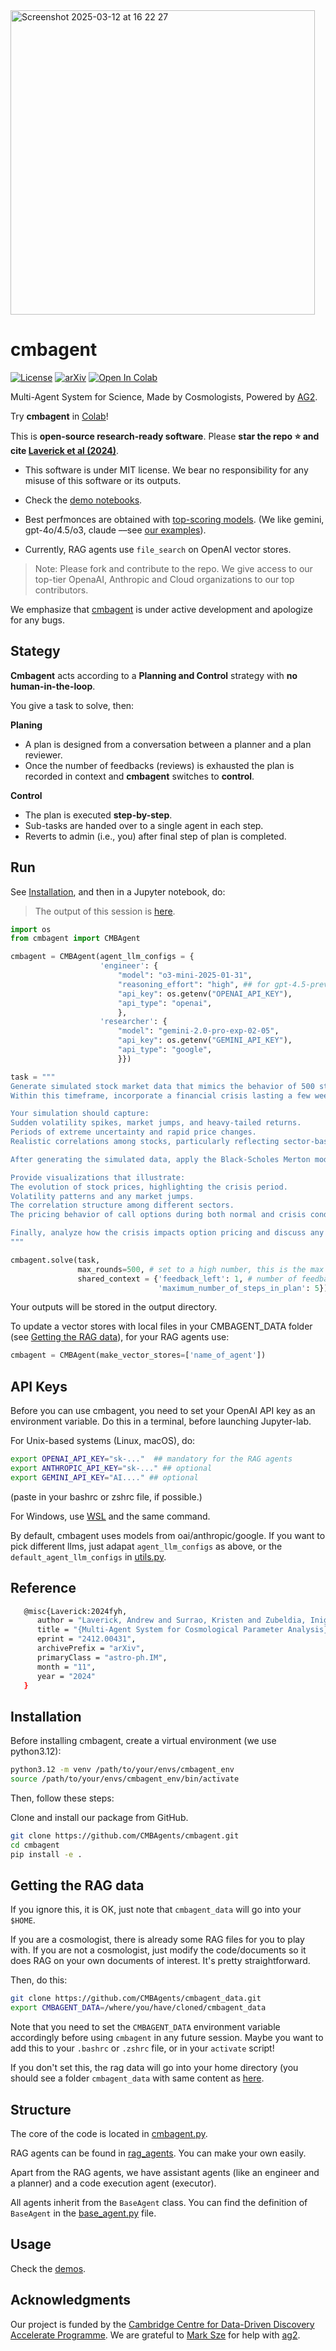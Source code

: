 <img width="487" alt="Screenshot 2025-03-12 at 16 22 27" src="https://github.com/user-attachments/assets/00669d24-a0f8-4a60-b550-7aa0d8999a6c" />

# cmbagent

[![License](https://img.shields.io/badge/license-MIT-blue.svg)](LICENSE) [![arXiv](https://img.shields.io/badge/arXiv-2412.00431-b31b1b.svg)](https://arxiv.org/abs/2412.00431) <a href="https://colab.research.google.com/github/CMBAgents/cmbagent/blob/main/docs/notebooks/cmbagent_colab_demo.ipynb" target="_parent">
    <img src="https://colab.research.google.com/assets/colab-badge.svg" alt="Open In Colab"/>
</a>


Multi-Agent System for Science, Made by Cosmologists, Powered by [AG2](https://github.com/ag2ai/ag2).

Try **cmbagent** in [Colab](https://colab.research.google.com/github/CMBAgents/cmbagent/blob/main/docs/notebooks/cmbagent_colab_demo.ipynb)!  

This is **open-source research-ready software**.  Please **star the  repo ⭐ and cite [Laverick et al (2024)](#reference)**. 


- This software is under MIT license. We bear no responsibility for any misuse of this software or its outputs.

- Check the [demo notebooks](https://github.com/CMBAgents/cmbagent/tree/main/docs/notebooks).

- Best perfmonces are obtained with [top-scoring models](https://lmarena.ai/?leaderboard). (We like gemini, gpt-4o/4.5/o3, claude ––see [our examples](https://github.com/CMBAgents/cmbagent/tree/main/docs/notebooks)).

- Currently, RAG agents use `file_search` on OpenAI vector stores.

> Note: Please fork and contribute to the repo. We give access to our top-tier OpenaAI, Anthropic and Cloud organizations to our top contributors.


We emphasize that [cmbagent](https://github.com/CMBAgents/cmbagent) is under active development and apologize for any bugs. 

## Stategy

**Cmbagent** acts according to a **Planning and Control** strategy with **no human-in-the-loop**.

You give a task to solve, then:

**Planing**

- A plan is designed from a conversation between a planner and a plan reviewer.
- Once the number of feedbacks (reviews) is exhausted the plan is recorded in context and **cmbagent** switches to **control**.

**Control**

- The plan is executed **step-by-step**.
- Sub-tasks are handed over to a single agent in each step.
- Reverts to admin (i.e., you) after final step of plan is completed. 

## Run

See [Installation](#installation), and then in a Jupyter notebook, do:

> The output of this session is [here](https://github.com/CMBAgents/cmbagent/blob/main/docs/notebooks/cmbagent_beta2_demo_finance.ipynb).

```python
import os
from cmbagent import CMBAgent

cmbagent = CMBAgent(agent_llm_configs = {
                    'engineer': {
                        "model": "o3-mini-2025-01-31",
                        "reasoning_effort": "high", ## for gpt-4.5-preview-2025-02-27, gpt-4o-2024-11-20, gpt-4o-mini, etc, comment out this line.
                        "api_key": os.getenv("OPENAI_API_KEY"),
                        "api_type": "openai",
                        },
                    'researcher': {
                        "model": "gemini-2.0-pro-exp-02-05",
                        "api_key": os.getenv("GEMINI_API_KEY"),
                        "api_type": "google",
                        }})

task = """
Generate simulated stock market data that mimics the behavior of 500 stocks across various sectors (similar to the S&P 500) over a 2-year period. 
Within this timeframe, incorporate a financial crisis lasting a few weeks in the middle of the period. 

Your simulation should capture:
Sudden volatility spikes, market jumps, and heavy-tailed returns.
Periods of extreme uncertainty and rapid price changes.
Realistic correlations among stocks, particularly reflecting sector-based dependencies.

After generating the simulated data, apply the Black-Scholes Merton model to price call options—focusing specifically on the impact of varying strike prices. 

Provide visualizations that illustrate:
The evolution of stock prices, highlighting the crisis period.
Volatility patterns and any market jumps.
The correlation structure among different sectors.
The pricing behavior of call options during both normal and crisis conditions.

Finally, analyze how the crisis impacts option pricing and discuss any limitations or insights regarding the model's performance under extreme market conditions.
"""

cmbagent.solve(task,
               max_rounds=500, # set to a high number, this is the max number of total agent calls
               shared_context = {'feedback_left': 1, # number of feedbacks on the plan, generally want to set to a low number, as this adds unnecessary complexity to the workflow. 
                                 'maximum_number_of_steps_in_plan': 5})
```

Your outputs will be stored in the output directory.


To update a vector stores with local files in your CMBAGENT_DATA folder (see [Getting the RAG data](#getting-the-rag-data)), for your RAG agents use:

```python
cmbagent = CMBAgent(make_vector_stores=['name_of_agent'])
```

## API Keys

Before you can use cmbagent, you need to set your OpenAI API key as an environment variable. Do this in a terminal, before launching Jupyter-lab.

For Unix-based systems (Linux, macOS), do:

```bash
export OPENAI_API_KEY="sk-..."  ## mandatory for the RAG agents
export ANTHROPIC_API_KEY="sk-..." ## optional 
export GEMINI_API_KEY="AI...." ## optional 
```
(paste in your bashrc or zshrc file, if possible.)

For Windows, use [WSL](https://learn.microsoft.com/en-us/windows/wsl/install) and the same command.

By default, cmbagent uses models from oai/anthropic/google. If you want to pick different llms, just adapat `agent_llm_configs` as above, or the `default_agent_llm_configs` in [utils.py](https://github.com/CMBAgents/cmbagent/blob/main/cmbagent/utils.py).

## Reference

```bash
   @misc{Laverick:2024fyh,
      author = "Laverick, Andrew and Surrao, Kristen and Zubeldia, Inigo and Bolliet, Boris and Cranmer, Miles and Lewis, Antony and Sherwin, Blake and Lesgourgues, Julien",
      title = "{Multi-Agent System for Cosmological Parameter Analysis}",
      eprint = "2412.00431",
      archivePrefix = "arXiv",
      primaryClass = "astro-ph.IM",
      month = "11",
      year = "2024"
   }
```



## Installation

Before installing cmbagent, create a virtual environment (we use python3.12): 

```bash
python3.12 -m venv /path/to/your/envs/cmbagent_env
source /path/to/your/envs/cmbagent_env/bin/activate
```

Then, follow these steps:

Clone and install our package from GitHub.

```bash
git clone https://github.com/CMBAgents/cmbagent.git
cd cmbagent
pip install -e .
```

## Getting the RAG data

If you ignore this, it is OK, just note that `cmbagent_data` will go into your `$HOME`.

If you are a cosmologist, there is already some RAG files for you to play with. 
If you are not a cosmologist, just modify the code/documents so it does RAG on your own documents of interest. It's pretty straightforward. 

Then, do this:

```bash
git clone https://github.com/CMBAgents/cmbagent_data.git
export CMBAGENT_DATA=/where/you/have/cloned/cmbagent_data
```

Note that you need to set the `CMBAGENT_DATA` environment variable accordingly before using `cmbagent` 
in any future session. Maybe you want to add this to your `.bashrc` or `.zshrc` file, or in your `activate` script!


If you don't set this, the rag data will go into your home directory (you should see a folder `cmbagent_data` with same content as [here](https://github.com/CMBAgents/cmbagent_data).

## Structure

The core of the code is located in [cmbagent.py](https://github.com/CMBAgents/cmbagent/blob/main/cmbagent/cmbagent.py).

RAG agents can be found in [rag_agents](https://github.com/CMBAgents/cmbagent/tree/main/cmbagent/agents/rag_agents). You can make your own easily.

Apart from the RAG agents, we have assistant agents (like an engineer and a planner) and a code execution agent (executor).

All agents inherit from the `BaseAgent` class. You can find the definition of `BaseAgent` in the [base_agent.py](https://github.com/CMBAgents/cmbagent/blob/main/cmbagent/base_agent.py) file.


## Usage

Check the [demos](https://github.com/CMBAgents/cmbagent/blob/main/docs/notebooks). 


## Acknowledgments

Our project is funded by the [Cambridge Centre for Data-Driven Discovery Accelerate Programme](https://science.ai.cam.ac.uk). We are grateful to [Mark Sze](https://github.com/marklysze) for help with [ag2](https://github.com/ag2ai/ag2).







